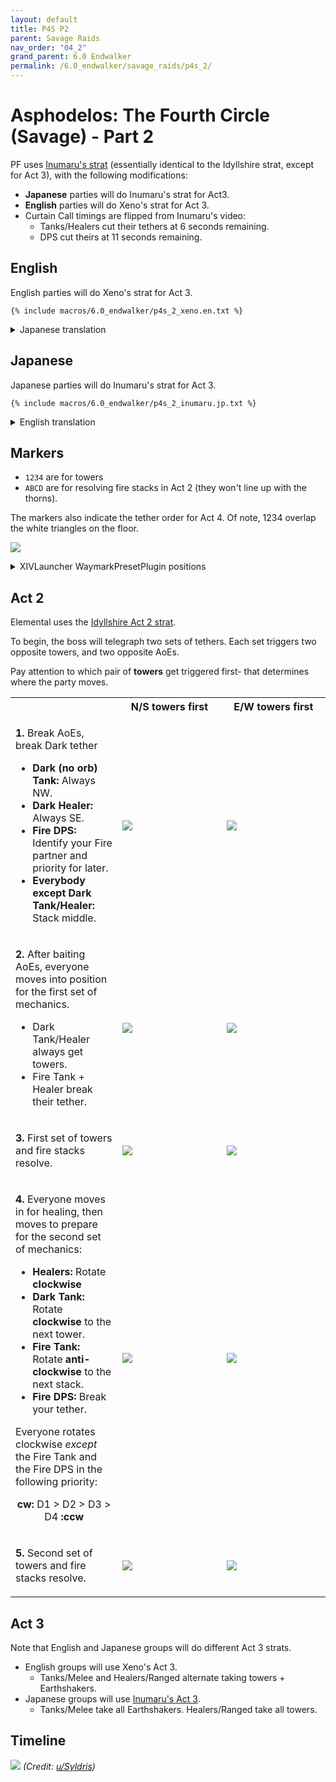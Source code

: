 ```yaml
---
layout: default
title: P4S P2
parent: Savage Raids
nav_order: "04_2"
grand_parent: 6.0 Endwalker
permalink: /6.0_endwalker/savage_raids/p4s_2/
---
```


# Asphodelos: The Fourth Circle (Savage) - Part 2

PF uses [Inumaru's strat](https://youtu.be/1sfnBHXf2nA) (essentially identical to the Idyllshire strat, except for Act 3), with the following modifications:

- **Japanese** parties will do Inumaru's strat for Act3.
- **English** parties will do Xeno's strat for Act 3.
- Curtain Call timings are flipped from Inumaru's video:
  - Tanks/Healers cut their tethers at 6 seconds remaining.
  - DPS cut theirs at 11 seconds remaining.

## English

English parties will do Xeno's strat for Act 3.
```
{% include macros/6.0_endwalker/p4s_2_xeno.en.txt %}
```

<details markdown=block>
<summary>Japanese translation</summary>

```
{% include macros/6.0_endwalker/p4s_2_xeno.jp.txt %}
```

</details>

## Japanese

Japanese parties will do Inumaru's strat for Act 3.
```
{% include macros/6.0_endwalker/p4s_2_inumaru.jp.txt %}
```

<details markdown=block>
<summary>English translation</summary>

```
{% include macros/6.0_endwalker/p4s_2_inumaru.en.txt %}
```

</details>

## Markers

- `1234` are for towers
- `ABCD` are for resolving fire stacks in Act 2 (they won't line up with the
  thorns).

The markers also indicate the tether order for Act 4. Of note, 1234 overlap the
white triangles on the floor.

![]({{site.baseurl}}/images/6.0_endwalker/p4s_2/markers.jpg)
<details markdown=block>
<summary>XIVLauncher WaymarkPresetPlugin positions</summary>

```json
{
  "Name":"P4S P2",
  "MapID":801,
  "A":{"X":105.0,"Y":0.0,"Z":85.0,"ID":0,"Active":true},
  "B":{"X":115.0,"Y":0.0,"Z":105.0,"ID":1,"Active":true},
  "C":{"X":95.0,"Y":0.0,"Z":115.0,"ID":2,"Active":true},
  "D":{"X":85.0,"Y":0.0,"Z":95.0,"ID":3,"Active":true},
  "One":{"X":98.5,"Y":0.0,"Z":81.5,"ID":4,"Active":true},
  "Two":{"X":118.5,"Y":0.0,"Z":98.5,"ID":5,"Active":true},
  "Three":{"X":101.5,"Y":0.0,"Z":118.5,"ID":6,"Active":true},
  "Four":{"X":81.5,"Y":0.0,"Z":101.5,"ID":7,"Active":true}
}
```

</details>

## Act 2

Elemental uses the [Idyllshire Act 2 strat](https://youtu.be/1sfnBHXf2nA?t=278).

To begin, the boss will telegraph two sets of tethers. Each set triggers two
opposite towers, and two opposite AoEs.

Pay attention to which pair of **towers** get triggered first- that determines
where the party moves.

<table>
  <th></th>
  <th style="text-align:center">N/S towers first</th>
  <th style="text-align:center">E/W towers first</th>
  <tr>
    <td width="34%">
      <p><b>1.</b> Break AoEs, break Dark tether</p>
      <ul>
        <li><b>Dark (no orb) Tank:</b> Always NW.</li>
        <li><b>Dark Healer:</b> Always SE.</li>
        <li><b>Fire DPS:</b> Identify your Fire partner and priority for later.</li>
        <li><b>Everybody except Dark Tank/Healer:</b> Stack middle.</li>
      </ul>
    </td>
	  <td width="33%">
      <img src="{{site.baseurl}}/images/6.0_endwalker/p4s_2/act_2_1a.jpg">
    </td>
    <td>
      <img src="{{site.baseurl}}/images/6.0_endwalker/p4s_2/act_2_1b.jpg">
    </td>
  </tr>
  <tr>
    <td>
      <p><b>2.</b> After baiting AoEs, everyone moves into position for the
      first set of mechanics.</p>
      <ul>
        <li>Dark Tank/Healer always get towers.</li>
        <li>Fire Tank + Healer break their tether.</li>
      </ul>
    </td>
	  <td width="33%">
      <img src="{{site.baseurl}}/images/6.0_endwalker/p4s_2/act_2_2a.jpg">
    </td>
    <td>
      <img src="{{site.baseurl}}/images/6.0_endwalker/p4s_2/act_2_2b.jpg">
    </td>
  </tr>
  <tr>
    <td>
      <p><b>3.</b> First set of towers and fire stacks resolve.</p>
    </td>
	  <td width="33%">
      <img src="{{site.baseurl}}/images/6.0_endwalker/p4s_2/act_2_3a.jpg">
    </td>
    <td>
      <img src="{{site.baseurl}}/images/6.0_endwalker/p4s_2/act_2_3b.jpg">
    </td>
  </tr>
  <tr>
    <td>
      <p><b>4.</b> Everyone moves in for healing, then moves to prepare for the
      second set of mechanics:</p>
      <ul>
        <li><b>Healers:</b> Rotate <b>clockwise</b></li>
        <li><b>Dark Tank:</b> Rotate <b>clockwise</b> to the next tower.</li>
        <li><b>Fire Tank:</b> Rotate <b>anti-clockwise</b> to the next stack.</li>
        <li><b>Fire DPS:</b> Break your tether.</li>
      </ul>
      <p>Everyone rotates clockwise <em>except</em> the Fire Tank and the Fire
      DPS in the following priority:</p>
      <p style="text-align:center"><b>cw:</b> D1 > D2 > D3 > D4 <b>:ccw</b></p>
    </td>
	  <td width="33%">
      <img src="{{site.baseurl}}/images/6.0_endwalker/p4s_2/act_2_4a.jpg">
    </td>
    <td>
      <img src="{{site.baseurl}}/images/6.0_endwalker/p4s_2/act_2_4b.jpg">
    </td>
  </tr>
  <tr>
    <td>
      <p><b>5.</b> Second set of towers and fire stacks resolve.</p>
    </td>
	  <td width="33%">
      <img src="{{site.baseurl}}/images/6.0_endwalker/p4s_2/act_2_5a.jpg">
    </td>
    <td>
      <img src="{{site.baseurl}}/images/6.0_endwalker/p4s_2/act_2_5b.jpg">
    </td>
  </tr>
</table>


## Act 3

Note that English and Japanese groups will do different Act 3 strats.

- English groups will use Xeno's Act 3.
  - Tanks/Melee and Healers/Ranged alternate taking towers + Earthshakers.
- Japanese groups will use [Inumaru's Act 3](https://youtu.be/1sfnBHXf2nA?t=627).
  - Tanks/Melee take all Earthshakers. Healers/Ranged take all towers.

## Timeline

![](https://preview.redd.it/tskvunw5vvb81.png?width=3200&format=png&auto=webp&s=ca69a6132e5aac040f4afd7c21c55bfa6a95c860)
*(Credit: [u/Syldris](https://www.reddit.com/r/ffxiv/comments/s3yfu8/p4s_rotation_and_timeline/))*

<script data-goatcounter="https://tuufless.goatcounter.com/count"
        async src="//gc.zgo.at/count.js"></script>
